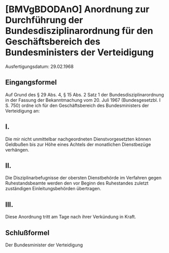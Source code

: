 # [BMVgBDODAnO] Anordnung zur Durchführung der Bundesdisziplinarordnung für den Geschäftsbereich des Bundesministers der Verteidigung

Ausfertigungsdatum: 29.02.1968

 

## Eingangsformel

Auf Grund des § 29 Abs. 4, § 15 Abs. 2 Satz 1 der Bundesdisziplinarordnung in der Fassung der Bekanntmachung vom 20. Juli 1967 (Bundesgesetzbl. I S. 750) ordne ich für den Geschäftsbereich des Bundesministers der Verteidigung an:


## I.

Die mir nicht unmittelbar nachgeordneten Dienstvorgesetzten können Geldbußen bis zur Höhe eines Achtels der monatlichen Dienstbezüge verhängen.


## II.

Die Disziplinarbefugnisse der obersten Dienstbehörde im Verfahren gegen Ruhestandsbeamte werden den vor Beginn des Ruhestandes zuletzt zuständigen Einleitungsbehörden übertragen.


## III.

Diese Anordnung tritt am Tage nach ihrer Verkündung in Kraft.


## Schlußformel

Der Bundesminister der Verteidigung
